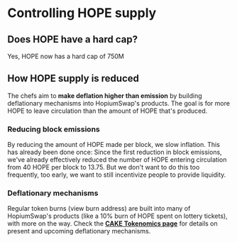# Controlling HOPE supply

## Does HOPE have a hard cap?

Yes, HOPE now has a hard cap of 750M&#x20;

## How HOPE supply is reduced

The chefs aim to **make deflation higher than emission** by building deflationary mechanisms into HopiumSwap's products. The goal is for more HOPE to leave circulation than the amount of HOPE that's produced.

### Reducing block emissions

By reducing the amount of HOPE made per block, we slow inflation. This has already been done once: Since the first reduction in block emissions, we've already effectively reduced the number of HOPE entering circulation from 40 HOPE per block to 13.75. But we don't want to do this too frequently, too early, we want to still incentivize people to provide liquidity.

### Deflationary mechanisms

Regular token burns (view burn address) are built into many of HopiumSwap's products (like a 10% burn of HOPE spent on lottery tickets), with more on the way. Check the [**CAKE Tokenomics page**](https://docs.pancakeswap.finance/tokenomics/cake/cake-tokenomics) for details on present and upcoming deflationary mechanisms.
